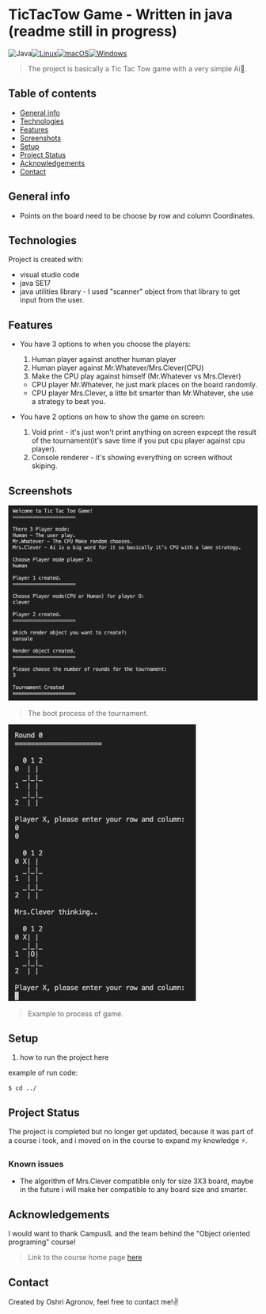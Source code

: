# TicTacTow Game - Written in java (readme still in progress)
![Java](https://img.shields.io/badge/java-%23ED8B00.svg?style=for-the-badge&logo=java&logoColor=white)[![Linux](https://svgshare.com/i/Zhy.svg)](https://svgshare.com/i/Zhy.svg)[![macOS](https://svgshare.com/i/ZjP.svg)](https://svgshare.com/i/ZjP.svg)[![Windows](https://svgshare.com/i/ZhY.svg)](https://svgshare.com/i/ZhY.svg)
> The project is basically a Tic Tac Tow game with a very simple Ai🤖.

## Table of contents
* [General info](#general-info)
* [Technologies](#technologies)
* [Features](#features)
* [Screenshots](#screenshots)
* [Setup](#setup)
* [Project Status](#project-status)
* [Acknowledgements](#acknowledgements)
* [Contact](#contact)

## General info
- Points on the board need to be choose by row and column Coordinates. 
	
## Technologies
Project is created with:
* visual studio code
* java SE17
* java utilities library - I used "scanner" object from that library to get input from the user.


## Features
- You have 3 options to when you choose the players:
  1. Human player against another human player
  2. Human player against Mr.Whatever/Mrs.Clever(CPU)
  3. Make the CPU play against himself (Mr.Whatever vs Mrs.Clever)
  - CPU player Mr.Whatever, he just mark places on the board randomly.
  - CPU player Mrs.Clever, a litte bit smarter than Mr.Whatever, she use a strategy to beat you.

- You have 2 options on how to show the game on screen:
  1. Void print - it's just won't print anything on screen expcept the result of the tournament(it's save time if you put cpu player against cpu player).
  2. Console renderer - it's showing everything on screen without skiping.

## Screenshots
![img1](./img/img1.png)
> The boot process of the tournament.

![img2](./img/img2.png)

> Example to process of game.

## Setup
1. how to run the project here

example of run code:
```
$ cd ../
```

## Project Status
The project is completed but no longer get updated, because it was part of a course i took, and i moved on in the course to expand my knowledge ⚡.

### Known issues
* The algorithm of Mrs.Clever compatible only for size 3X3 board, maybe in the future i will make her compatible to any board size and smarter.

## Acknowledgements
I would want to thank CampusIL and the team behind the "Object oriented programing" course!
> Link to the course home page [here](https://campus.gov.il/course/huji_acd_rfp4_huji_oop/)

## Contact
Created by Oshri Agronov, feel free to contact me!:v:
